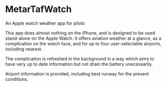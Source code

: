 # MetarTafWatch
An Apple watch weather app for pilots

This app does almost nothing on the iPhone, and is designed to be used stand-alone on the Apple Watch. It offers aviation weather at a glance, as a complication on the watch face, and for up to four user-selectable airports, including nearest.

The complication is refreshed in the background in a way which aims to have very up to date information but not drain the battery unecessarily.

Airport information is provided, including best runway for the present conditions.

